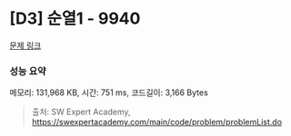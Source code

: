 # [D3] 순열1 - 9940 

[문제 링크](https://swexpertacademy.com/main/code/problem/problemDetail.do?contestProbId=AXHx23oq0REDFAXR) 

### 성능 요약

메모리: 131,968 KB, 시간: 751 ms, 코드길이: 3,166 Bytes



> 출처: SW Expert Academy, https://swexpertacademy.com/main/code/problem/problemList.do